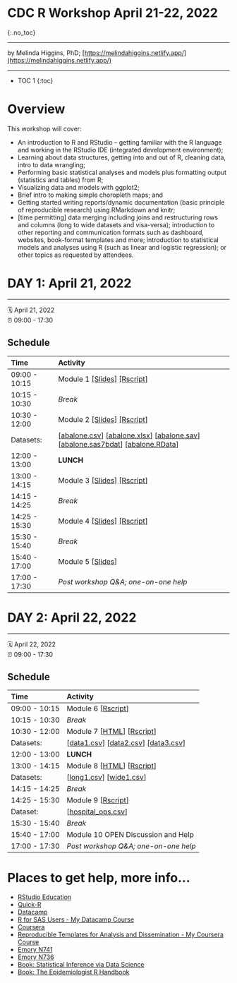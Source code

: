 # CDC R Workshop April 21-22, 2022
{:.no_toc}

-----

by Melinda Higgins, PhD; [https://melindahiggins.netlify.app/](https://melindahiggins.netlify.app/)

-----

* TOC 1
{:toc}

# Overview

This workshop will cover:
* An introduction to R and RStudio – getting familiar with the R language and working in the RStudio IDE (integrated development environment);
* Learning about data structures, getting into and out of R, cleaning data, intro to data wrangling;
* Performing basic statistical analyses and models plus formatting output (statistics and tables) from R; 
* Visualizing data and models with ggplot2; 
* Brief intro to making simple choropleth maps; and
* Getting started writing reports/dynamic documentation (basic principle of reproducible research) using RMarkdown and knitr;
* [time permitting] data merging including joins and restructuring rows and columns (long to wide datasets and visa-versa); introduction to other reporting and communication formats such as dashboard, websites, book-format templates and more; introduction to statistical models and analyses using R (such as linear and logistic regression); or other topics as requested by attendees.


# DAY 1: April 21, 2022

-----

:spiral_calendar: April 21, 2022  
:alarm_clock:     09:00 - 17:30

## Schedule

| Time          | Activity         |
| :------------ | :--------------- |
| 09:00 - 10:15 | Module 1 [[Slides]](https://melindahiggins2000.github.io/CDC_Rworkshop_April2022/CDCRworkshop_April2022_Module01.html#1) [[Rscript]](https://melindahiggins2000.github.io/CDC_Rworkshop_April2022/module01_Rscript.R)         |
| 10:15 - 10:30 | _Break_            |
| 10:30 - 12:00 | Module 2 [[Slides]](https://melindahiggins2000.github.io/CDC_Rworkshop_April2022/CDCRworkshop_April2022_Module02.html#1) [[Rscript]](https://melindahiggins2000.github.io/CDC_Rworkshop_April2022/module02_Rscript.R) |
| Datasets: | [[abalone.csv](https://melindahiggins2000.github.io/CDC_Rworkshop_April2022/abalone.csv)] [[abalone.xlsx](https://melindahiggins2000.github.io/CDC_Rworkshop_April2022/abalone.xlsx)] [[abalone.sav](https://melindahiggins2000.github.io/CDC_Rworkshop_April2022/abalone.sav)] [[abalone.sas7bdat](https://melindahiggins2000.github.io/CDC_Rworkshop_April2022/abalone.sas7bdat)] [[abalone.RData](https://melindahiggins2000.github.io/CDC_Rworkshop_April2022/abalone.RData)] |
| 12:00 - 13:00 | **LUNCH**            |
| 13:00 - 14:15 | Module 3 [[Slides]](https://melindahiggins2000.github.io/CDC_Rworkshop_April2022/CDCRworkshop_April2022_Module03.html#1) [[Rscript]](https://melindahiggins2000.github.io/CDC_Rworkshop_April2022/module03_Rscript.R)         |
| 14:15 - 14:25 | _Break_      |
| 14:25 - 15:30 | Module 4 [[Slides]](https://melindahiggins2000.github.io/CDC_Rworkshop_April2022/CDCRworkshop_April2022_Module04.html#1) [[Rscript]](https://melindahiggins2000.github.io/CDC_Rworkshop_April2022/module04_Rscript.R)         |
| 15:30 - 15:40 | _Break_      |
| 15:40 - 17:00 | Module 5 [[Slides](https://melindahiggins2000.github.io/CDC_Rworkshop_April2022/RmarkdownEtc_Introduction.pdf)]  |
| 17:00 - 17:30 | _Post workshop Q&A; one-on-one help_ |


# DAY 2: April 22, 2022

-----

:spiral_calendar: April 22, 2022  
:alarm_clock:     09:00 - 17:30

## Schedule

| Time          | Activity         |
| :------------ | :--------------- |
| 09:00 - 10:15 | Module 6 [[Rscript](https://melindahiggins2000.github.io/CDC_Rworkshop_April2022/module06_Rscript.R)]        |
| 10:15 - 10:30 | _Break_            |
| 10:30 - 12:00 | Module 7 [[HTML](https://melindahiggins2000.github.io/CDC_Rworkshop_April2022/merging_datasets.html)] [[Rscript](https://melindahiggins2000.github.io/CDC_Rworkshop_April2022/module07_Rscript.R)]       |
| Datasets: | [[data1.csv](https://melindahiggins2000.github.io/CDC_Rworkshop_April2022/data1.csv)] [[data2.csv](https://melindahiggins2000.github.io/CDC_Rworkshop_April2022/data2.csv)] [[data3.csv](https://melindahiggins2000.github.io/CDC_Rworkshop_April2022/data3.csv)] |
| 12:00 - 13:00 | **LUNCH**            |
| 13:00 - 14:15 | Module 8 [[HTML](https://melindahiggins2000.github.io/CDC_Rworkshop_April2022/pivot_example.html)] [[Rscript](https://melindahiggins2000.github.io/CDC_Rworkshop_April2022/module08_Rscript.R)]       |
| Datasets: | [[long1.csv](https://melindahiggins2000.github.io/CDC_Rworkshop_April2022/long1.csv)] [[wide1.csv](https://melindahiggins2000.github.io/CDC_Rworkshop_April2022/wide1.csv)] |
| 14:15 - 14:25 | _Break_      |
| 14:25 - 15:30 | Module 9 [[Rscript](https://melindahiggins2000.github.io/CDC_Rworkshop_April2022/module09_Rscript.R)]     |
| Dataset: | [[hospital_ops.csv](https://melindahiggins2000.github.io/CDC_Rworkshop_April2022/hospital_ops.csv)] |
| 15:30 - 15:40 | _Break_      |
| 15:40 - 17:00 | Module 10 OPEN Discussion and Help   |
| 17:00 - 17:30 | _Post workshop Q&A; one-on-one help_ |

# Places to get help, more info...

* [RStudio Education](https://education.rstudio.com/)
* [Quick-R](https://www.statmethods.net/)
* [Datacamp](https://www.datacamp.com/)
* [R for SAS Users - My Datacamp Course](https://www.datacamp.com/courses/r-for-sas-users)
* [Coursera](https://www.coursera.org/)
* [Reproducible Templates for Analysis and Dissemination - My Coursera Course](https://www.coursera.org/learn/reproducible-templates-analysis)
* [Emory N741](https://melindahiggins2000.github.io/N741bigdata/)
* [Emory N736](https://melindahiggins2000.github.io/N736/)
* [Book: Statistical Inference via Data Science](https://moderndive.com/)
* [Book: The Epidemiologist R Handbook](https://epirhandbook.com/en/index.html)


